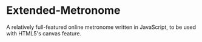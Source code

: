 # Extended-Metronome
A relatively full-featured online metronome written in JavaScript, to be used with HTML5's canvas feature.
